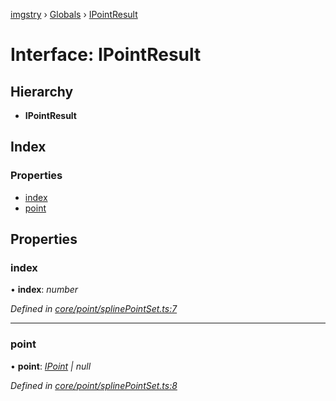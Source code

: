 [imgstry](../README.md) › [Globals](../globals.md) › [IPointResult](ipointresult.md)

# Interface: IPointResult

## Hierarchy

* **IPointResult**

## Index

### Properties

* [index](ipointresult.md#index)
* [point](ipointresult.md#point)

## Properties

###  index

• **index**: *number*

*Defined in [core/point/splinePointSet.ts:7](https://github.com/visual-cortex/imgstry/blob/master/source/core/point/splinePointSet.ts#L7)*

___

###  point

• **point**: *[IPoint](ipoint.md) | null*

*Defined in [core/point/splinePointSet.ts:8](https://github.com/visual-cortex/imgstry/blob/master/source/core/point/splinePointSet.ts#L8)*
